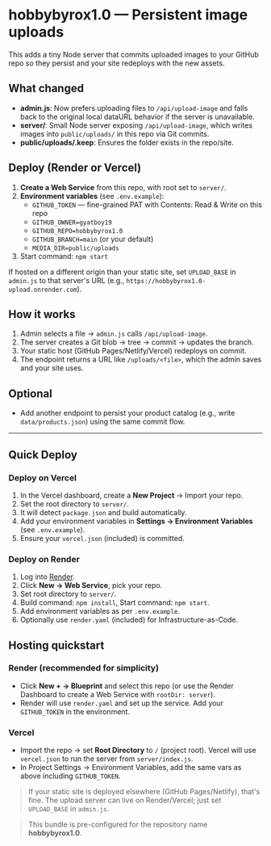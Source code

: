 # hobbybyrox1.0 — Persistent image uploads

This adds a tiny Node server that commits uploaded images to your GitHub repo so they persist and your site redeploys with the new assets.

## What changed
- **admin.js**: Now prefers uploading files to `/api/upload-image` and falls back to the original local dataURL behavior if the server is unavailable.
- **server/**: Small Node server exposing `/api/upload-image`, which writes images into `public/uploads/` in this repo via Git commits.
- **public/uploads/.keep**: Ensures the folder exists in the repo/site.

## Deploy (Render or Vercel)

1. **Create a Web Service** from this repo, with root set to `server/`.
2. **Environment variables** (see `.env.example`):
   - `GITHUB_TOKEN` — fine-grained PAT with Contents: Read & Write on this repo
   - `GITHUB_OWNER=gyatboy19`
   - `GITHUB_REPO=hobbybyrox1.0`
   - `GITHUB_BRANCH=main` (or your default)
   - `MEDIA_DIR=public/uploads`
3. Start command: `npm start`

If hosted on a different origin than your static site, set `UPLOAD_BASE` in `admin.js` to that server's URL (e.g., `https://hobbybyrox1.0-upload.onrender.com`).

## How it works
1. Admin selects a file → `admin.js` calls `/api/upload-image`.
2. The server creates a Git blob → tree → commit → updates the branch.
3. Your static host (GitHub Pages/Netlify/Vercel) redeploys on commit.
4. The endpoint returns a URL like `/uploads/<file>`, which the admin saves and your site uses.

## Optional
- Add another endpoint to persist your product catalog (e.g., write `data/products.json`) using the same commit flow.

---

## Quick Deploy

### Deploy on Vercel
1. In the Vercel dashboard, create a **New Project** → Import your repo.
2. Set the root directory to `server/`.
3. It will detect `package.json` and build automatically.
4. Add your environment variables in **Settings → Environment Variables** (see `.env.example`).
5. Ensure your `vercel.json` (included) is committed.

### Deploy on Render
1. Log into [Render](https://dashboard.render.com/).
2. Click **New → Web Service**, pick your repo.
3. Set root directory to `server/`.
4. Build command: `npm install`, Start command: `npm start`.
5. Add environment variables as per `.env.example`.
6. Optionally use `render.yaml` (included) for Infrastructure-as-Code.


## Hosting quickstart

### Render (recommended for simplicity)
- Click **New + → Blueprint** and select this repo (or use the Render Dashboard to create a Web Service with `rootDir: server`).
- Render will use `render.yaml` and set up the service. Add your `GITHUB_TOKEN` in the environment.

### Vercel
- Import the repo → set **Root Directory** to `/` (project root). Vercel will use `vercel.json` to run the server from `server/index.js`.
- In Project Settings → Environment Variables, add the same vars as above including `GITHUB_TOKEN`.

> If your static site is deployed elsewhere (GitHub Pages/Netlify), that's fine. The upload server can live on Render/Vercel; just set `UPLOAD_BASE` in `admin.js`.


> This bundle is pre-configured for the repository name **hobbybyrox1.0**.